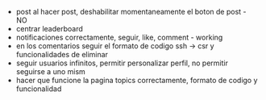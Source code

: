 - post al hacer post, deshabilitar momentaneamente el boton de post - NO
- centrar leaderboard
- notificaciones correctamente, seguir, like, comment - working
- en los comentarios seguir el formato de codigo ssh -> csr y funcionalidades de eliminar
- seguir usuarios infinitos, permitir personalizar perfil, no permitir seguirse a uno mism
- hacer que funcione la pagina topics correctamente, formato de codigo y funcionalidad
